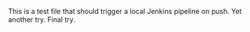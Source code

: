 This is a test file that should trigger a local Jenkins pipeline on push. Yet another try. Final try.